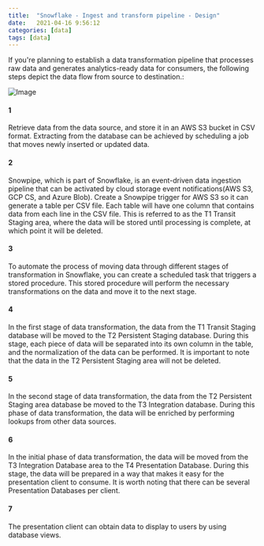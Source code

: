 ```yaml
---
title:  "Snowflake - Ingest and transform pipeline - Design"
date:   2021-04-16 9:56:12
categories: [data]
tags: [data]	
---
```

If you're planning to establish a data transformation pipeline that processes raw data and generates analytics-ready data for consumers, the following steps depict the data flow from source to destination.:

<img src="{{ site.baseurl }}/images/blog/snowflake-ingest-and-transform-pipeline/snowflake-pipeline.png" class="fullsize-image" alt="Image">

<h4>1</h4>
Retrieve data from the data source, and store it in an AWS S3 bucket in CSV format. Extracting from the database can be achieved by scheduling a job that moves newly inserted or updated data.

<h4>2</h4>
Snowpipe, which is part of Snowflake, is an event-driven data ingestion pipeline that can be activated by cloud storage event notifications(AWS S3, GCP CS, and Azure Blob). Create a Snowpipe trigger for AWS S3 so it can generate a table per CSV file. Each table will have one column that contains data from each line in the CSV file. This is referred to as the T1 Transit Staging area, where the data will be stored until processing is complete, at which point it will be deleted.

<h4>3</h4>
To automate the process of moving data through different stages of transformation in Snowflake, you can create a scheduled task that triggers a stored procedure. This stored procedure will perform the necessary transformations on the data and move it to the next stage.

<h4>4</h4>
In the first stage of data transformation, the data from the T1 Transit Staging database will be moved to the T2 Persistent Staging database. During this stage, each piece of data will be separated into its own column in the table, and the normalization of the data can be performed. It is important to note that the data in the T2 Persistent Staging area will not be deleted.

<h4>5</h4>
In the second stage of data transformation, the data from the T2 Persistent Staging area database be moved to the T3 Integration database. During this phase of data transformation, the data will be enriched by performing lookups from other data sources.

<h4>6</h4>
In the initial phase of data transformation, the data will be moved from the T3 Integration Database area to the T4 Presentation Database. During this stage, the data will be prepared in a way that makes it easy for the presentation client to consume. It is worth noting that there can be several Presentation Databases per client.

<h4>7</h4>
The presentation client can obtain data to display to users by using database views.



